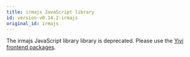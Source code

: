 ```yaml
---
title: irmajs JavaScript library
id: version-v0.14.2-irmajs
original_id: irmajs
---
```


The irmajs JavaScript library library is deprecated. Please use the [Yivi frontend packages](api-yivi-frontend.md).
